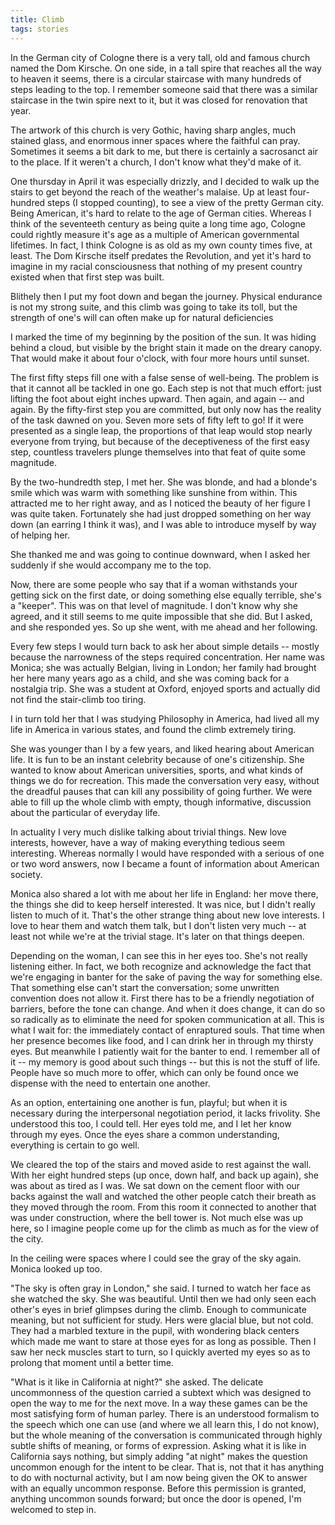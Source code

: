 ```yaml
---
title: Climb
tags: stories
---
```


In the German city of Cologne there is a very tall, old and famous
church named the Dom Kirsche.  On one side, in a tall spire that reaches
all the way to heaven it seems, there is a circular staircase with many
hundreds of steps leading to the top.  I remember someone said that
there was a similar staircase in the twin spire next to it, but it was
closed for renovation that year.

The artwork of this church is very Gothic, having sharp angles, much
stained glass, and enormous inner spaces where the faithful can pray.
Sometimes it seems a bit dark to me, but there is certainly a sacrosanct
air to the place.  If it weren't a church, I don't know what they'd make
of it.

One thursday in April it was especially drizzly, and I decided to walk
up the stairs to get beyond the reach of the weather's malaise.  Up at
least four-hundred steps (I stopped counting), to see a view of the
pretty German city.  Being American, it's hard to relate to the age of
German cities.  Whereas I think of the seventeeth century as being quite
a long time ago, Cologne could rightly measure it's age as a multiple of
American governmental lifetimes.  In fact, I think Cologne is as old as
my own county times five, at least.  The Dom Kirsche itself predates the
Revolution, and yet it's hard to imagine in my racial consciousness that
nothing of my present country existed when that first step was built.

Blithely then I put my foot down and began the journey.  Physical
endurance is not my strong suite, and this climb was going to take its
toll, but the strength of one's will can often make up for natural
deficiencies

I marked the time of my beginning by the position of the sun.  It was
hiding behind a cloud, but visible by the bright stain it made on the
dreary canopy.  That would make it about four o'clock, with four more
hours until sunset.

The first fifty steps fill one with a false sense of well-being.  The
problem is that it cannot all be tackled in one go.  Each step is not
that much effort: just lifting the foot about eight inches upward.  Then
again, and again -- and again.  By the fifty-first step you are
committed, but only now has the reality of the task dawned on you.
Seven more sets of fifty left to go!  If it were presented as a single
leap, the proportions of that leap would stop nearly everyone from
trying, but because of the deceptiveness of the first easy step,
countless travelers plunge themselves into that feat of quite some
magnitude.

By the two-hundredth step, I met her.  She was blonde, and had a
blonde's smile which was warm with something like sunshine from within.
This attracted me to her right away, and as I noticed the beauty of her
figure I was quite taken.  Fortunately she had just dropped something on
her way down (an earring I think it was), and I was able to introduce
myself by way of helping her.

She thanked me and was going to continue downward, when I asked her
suddenly if she would accompany me to the top.

Now, there are some people who say that if a woman withstands your
getting sick on the first date, or doing something else equally
terrible, she's a "keeper".  This was on that level of magnitude.  I
don't know why she agreed, and it still seems to me quite impossible
that she did.  But I asked, and she responded yes.  So up she went, with
me ahead and her following.

Every few steps I would turn back to ask her about simple details --
mostly because the narrowness of the steps required concentration.  Her
name was Monica; she was actually Belgian, living in London; her family
had brought her here many years ago as a child, and she was coming back
for a nostalgia trip.  She was a student at Oxford, enjoyed sports and
actually did not find the stair-climb too tiring.

I in turn told her that I was studying Philosophy in America, had lived
all my life in America in various states, and found the climb extremely
tiring.

She was younger than I by a few years, and liked hearing about American
life.  It is fun to be an instant celebrity because of one's
citizenship.  She wanted to know about American universities, sports,
and what kinds of things we do for recreation.  This made the
conversation very easy, without the dreadful pauses that can kill any
possibility of going further.  We were able to fill up the whole climb
with empty, though informative, discussion about the particular of
everyday life.

In actuality I very much dislike talking about trivial things.  New love
interests, however, have a way of making everything tedious seem
interesting.  Whereas normally I would have responded with a serious of
one or two word answers, now I became a fount of information about
American society.

Monica also shared a lot with me about her life in England: her move
there, the things she did to keep herself interested.  It was nice, but
I didn't really listen to much of it.  That's the other strange thing
about new love interests.  I love to hear them and watch them talk, but
I don't listen very much -- at least not while we're at the trivial
stage.  It's later on that things deepen.

Depending on the woman, I can see this in her eyes too.  She's not
really listening either.  In fact, we both recognize and acknowledge the
fact that we're engaging in banter for the sake of paving the way for
something else.  That something else can't start the conversation; some
unwritten convention does not allow it.  First there has to be a
friendly negotiation of barriers, before the tone can change.  And when
it does change, it can do so so radically as to eliminate the need for
spoken communication at all.  This is what I wait for: the immediately
contact of enraptured souls.  That time when her presence becomes like
food, and I can drink her in through my thirsty eyes.  But meanwhile I
patiently wait for the banter to end.  I remember all of it -- my memory
is good about such things -- but this is not the stuff of life.  People
have so much more to offer, which can only be found once we dispense
with the need to entertain one another.

As an option, entertaining one another is fun, playful; but when it is
necessary during the interpersonal negotiation period, it lacks
frivolity.  She understood this too, I could tell.  Her eyes told me,
and I let her know through my eyes.  Once the eyes share a common
understanding, everything is certain to go well.

We cleared the top of the stairs and moved aside to rest against the
wall.  With her eight hundred steps (up once, down half, and back up
again), she was about as tired as I was.  We sat down on the cement
floor with our backs against the wall and watched the other people catch
their breath as they moved through the room.  From this room it
connected to another that was under construction, where the bell tower
is.  Not much else was up here, so I imagine people come up for the
climb as much as for the view of the city.

In the ceiling were spaces where I could see the gray of the sky again.
Monica looked up too.

"The sky is often gray in London," she said.  I turned to watch her face
as she watched the sky.  She was beautiful.  Until then we had only seen
each other's eyes in brief glimpses during the climb.  Enough to
communicate meaning, but not sufficient for study.  Hers were glacial
blue, but not cold.  They had a marbled texture in the pupil, with
wondering black centers which made me want to stare at those eyes for as
long as possible.  Then I saw her neck muscles start to turn, so I
quickly averted my eyes so as to prolong that moment until a better
time.

"What is it like in California at night?" she asked.  The delicate
uncommonness of the question carried a subtext which was designed to
open the way to me for the next move.  In a way these games can be the
most satisfying form of human parley.  There is an understood formalism
to the speech which one can use (and where we all learn this, I do not
know), but the whole meaning of the conversation is communicated through
highly subtle shifts of meaning, or forms of expression.  Asking what it
is like in California says nothing, but simply adding "at night" makes
the question uncommon enough for the intent to be clear.  That is, not
that it has anything to do with nocturnal activity, but I am now being
given the OK to answer with an equally uncommon response.  Before this
permission is granted, anything uncommon sounds forward; but once the
door is opened, I'm welcomed to step in.


